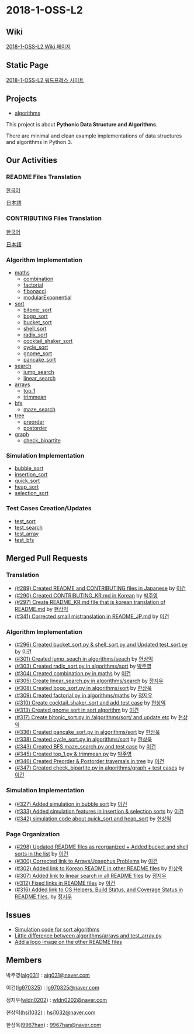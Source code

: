 # 2018-1-OSS-L2
## Wiki
[2018-1-OSS-L2 Wiki 페이지](https://github.com/18-1-SKKU-OSS/2018-1-OSS-L2/wiki)
## Static Page
[2018-1-OSS-L2 워드프레스 사이트](http://54.86.89.152/wordpress)  

## Projects
* [algorithms](https://github.com/keon/algorithms)

This project is about **Pythonic Data Structure and Algorithms**.

There are minimal and clean example implementations of data structures and algorithms in Python 3.

## Our Activities
### README Files Translation
[한국어](README_KR.md)

[日本語](README_JP.md)
### CONTRIBUTING Files Translation
[한국어](CONTRIBUTING_KR.md)

[日本語](CONTRIBUTING_JP.md)
### Algorithm Implementation
- [maths](algorithms/maths)
  - [combination](algorithms/maths/combination.py)
  - [factorial](algorithms/maths/factorial.py)
  - [fibonacci](algorithms/maths/fibonacci.py)
  - [modularExponential](algorithms/maths/modularExponential.py)
- [sort](algorithms/sort)
  - [bitonic_sort](algorithms/sort/bitonic_sort.py)
  - [bogo_sort](algorithms/sort/bogo_sort.py)
  - [bucket_sort](algorithms/sort/bucket_sort.py)
  - [shell_sort](algorithms/sort/shell_sort.py)
  - [radix_sort](algorithms/sort/radix_sort.py)
  - [cocktail_shaker_sort](algorithms/sort/cocktail_shaker_sort.py)
  - [cycle_sort](algorithms/sort/cycle_sort.py)
  - [gnome_sort](algorithms/sort/gnome_sort.py)
  - [pancake_sort](algorithms/sort/pancake_sort.py)
- [search](algorithms/search)
  - [jump_search](algorithms/search/jump_search.py)
  - [linear_search](algorithms/search/linear_search.py)
- [arrays](algorithms/arrays)
  - [top_1](algorithms/arrays/top_1.py)
  - [trimmean](algorithms/arrays/trimmean.py)
- [bfs](algorithms/bfs)
  - [maze_search](algorithms/bfs/maze_search.py)
- [tree](algorithms/tree)
  - [preorder](algorithms/tree/preorder.py)
  - [postorder](algorithms/tree/postorder.py)
- [graph](graph)
  - [check_bipartite](algorithms/graph/check_bipartite.py)
### Simulation Implementation
- [bubble_sort](simulations/bubble_sort.py)
- [insertion_sort](simulations/insertion_sort.py)
- [quick_sort](simulations/quick_sort.py)
- [heap_sort](simulations/heap_sort.py)
- [selection_sort](simulations/selection_sort.py)
### Test Cases Creation/Updates
- [test_sort](tests/test_sort.py)
- [test_search](tests/test_search.py)
- [test_array](tests/test_array.py)
- [test_bfs](tests/test_bfs.py)

## Merged Pull Requests
### Translation
- [(#289) Created README and CONTRIBUTING files in Japanese](https://github.com/keon/algorithms/pull/289) by [이건](https://github.com/lg970325)
- [(#290) Created CONTRIBUTING_KR.md in Korean](https://github.com/keon/algorithms/pull/290) by [박주영](https://github.com/aig031)
- [(#297) Create README_KR.md file that is korean translation of README.md](https://github.com/keon/algorithms/pull/297) by [현상익](https://github.com/hsi1032)
- [(#341) Corrected small mistranslation in README_JP.md](https://github.com/keon/algorithms/pull/341) by [이건](https://github.com/lg970325)
### Algorithm Implementation
- [(#296) Created bucket_sort.py & shell_sort.py and Updated test_sort.py](https://github.com/keon/algorithms/pull/296) by [이건](https://github.com/lg970325)
- [(#301) Created jump_seach in algorithms/seach](https://github.com/keon/algorithms/pull/301) by [현상익](https://github.com/hsi1032)
- [(#303) Created radix_sort.py in algorithms/sort](https://github.com/keon/algorithms/pull/303) by [박주영](https://github.com/aig031)
- [(#304) Created combination.py in maths](https://github.com/keon/algorithms/pull/304) by [이건](https://github.com/lg970325)
- [(#305) Create linear_search.py in algorithms/search](https://github.com/keon/algorithms/pull/305) by [정지우](https://github.com/wldn0202)
- [(#308) Created bogo_sort.py in algorithms/sort](https://github.com/keon/algorithms/pull/308) by [한상욱](https://github.com/9967han)
- [(#309) Created factorial.py in algorithms/maths](https://github.com/keon/algorithms/pull/309) by [정지우](https://github.com/wldn0202)
- [(#310) Create cocktail_shaker_sort and add test case](https://github.com/keon/algorithms/pull/310) by [현상익](https://github.com/hsi1032)
- [(#313) Created gnome sort in sort algorithm](https://github.com/keon/algorithms/pull/313) by [이건](https://github.com/lg970325)
- [(#317) Create bitonic_sort.py in /algorithms/sort/ and update etc](https://github.com/keon/algorithms/pulls?q=is%3Apr+is%3Aclosed) by [현상익](https://github.com/hsi1032)
- [(#336) Created pancake_sort.py in algorithms/sort](https://github.com/keon/algorithms/pull/336) by [한상욱](https://github.com/9967han)
- [(#338) Created cycle_sort.py in algorithms/sort](https://github.com/keon/algorithms/pull/338) by [한상욱](https://github.com/9967han)
- [(#343) Created BFS maze_search.py and test case](https://github.com/keon/algorithms/pull/343) by [이건](https://github.com/lg970325)
- [(#345) Created top_1.py & trimmean.py](https://github.com/keon/algorithms/pull/345) by [박주영](https://github.com/aig031)
- [(#346) Created Preorder & Postorder traversals in tree](https://github.com/keon/algorithms/pull/346) by [이건](https://github.com/lg970325)
- [(#347) Created check_bipartite.py in algorithms/graph + test cases](https://github.com/keon/algorithms/pull/347) by [이건](https://github.com/lg970325)
### Simulation Implementation
- [(#327) Added simulation in bubble sort](https://github.com/keon/algorithms/pull/327) by [이건](https://github.com/lg970325)
- [(#333) Added simulation features in insertion & selection sorts](https://github.com/keon/algorithms/pull/333) by [이건](https://github.com/lg970325)
- [(#342) simulation code about quick_sort and heap_sort](https://github.com/keon/algorithms/pull/342) by [현상익](https://github.com/hsi1032)
### Page Organization
- [(#298) Updated README files as reorganized + Added bucket and shell sorts in the list](https://github.com/keon/algorithms/pull/298) by [이건](https://github.com/lg970325)
- [(#300) Corrected link to Arrays/Josephus Problems](https://github.com/keon/algorithms/pull/300) by [이건](https://github.com/lg970325)
- [(#302) Added link to Korean README in other README files](https://github.com/keon/algorithms/pull/302) by [한상욱](https://github.com/9967han)
- [(#307) Added link to linear search in all README files](https://github.com/keon/algorithms/pull/307) by [정지우](https://github.com/wldn0202)
- [(#312) Fixed links in README files](https://github.com/keon/algorithms/pull/312) by [이건](https://github.com/lg970325)
- [(#316) Added link to OS Helpers, Build Status, and Coverage Status in README files.](https://github.com/keon/algorithms/pull/316) by [정지우](https://github.com/wldn0202)

## Issues
- [Simulation code for sort algorithms](https://github.com/keon/algorithms/issues/315)
- [Little difference between algorithms/arrays and test_array.py](https://github.com/keon/algorithms/issues/318)
- [Add a logo image on the other README files](https://github.com/keon/algorithms/issues/326)

## Members
박주영([aig031](https://github.com/aig031)) : aig031@naver.com

이건([lg970325](https://github.com/lg970325)) : lg970325@naver.com

정지우([wldn0202](https://github.com/wldn0202)) : wldn0202@naver.com

현상익([hsi1032](https://github.com/hsi1032)) : hsi1032@naver.com

한상욱([9967han](https://github.com/9967han)) : 9967han@naver.com
